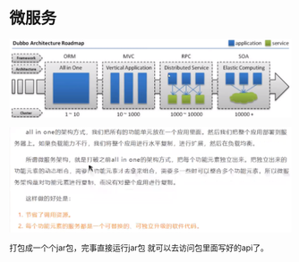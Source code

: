 # 微服务

![](../.gitbook/assets/image%20%28148%29.png)

![](../.gitbook/assets/image%20%28143%29.png)

打包成一个个jar包，完事直接运行jar包 就可以去访问包里面写好的api了。

